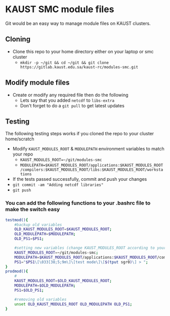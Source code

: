 # KAUST SMC module files
Git would be an easy way to manage module files on KAUST clusters.

## Cloning
* Clone this repo to your home directory either on your laptop or smc cluster
  * `mkdir -p ~/git && cd ~/git && git clone https://gitlab.kaust.edu.sa/kaust-rc/modules-smc.git`

## Modify module files
* Create or modify any required file then do the following
  * Lets say that you added `netcdf` to `libs-extra`
  * Don't forget to do a `git pull` to get latest updates

## Testing
The following testing steps works if you cloned the repo to your cluster home/scratch
  * Modify `KAUST_MODULES_ROOT` & `MODULEPATH` environment variables to match your repo
    * `KAUST_MODULES_ROOT=~/git/modules-smc`
    * `MODULEPATH=$KAUST_MODULES_ROOT/applications:$KAUST_MODULES_ROOT/compilers:$KAUST_MODULES_ROOT/libs:$KAUST_MODULES_ROOT/workstations`
  * If the tests passed successfully, commit and push your changes
  * `git commit -am "Adding netcdf libraries"`
  * `git push`

### You can add the following functions to your .bashrc file to make the switch easy
```bash
testmod(){
    #backup old variables
    OLD_KAUST_MODULES_ROOT=$KAUST_MODULES_ROOT;
    OLD_MODULEPATH=$MODULEPATH;
    OLD_PS1=$PS1;

    #setting new variables (change KAUST_MODULES_ROOT according to your cloned modules path)
    KAUST_MODULES_ROOT=~/git/modules-smc;
    MODULEPATH=$KAUST_MODULES_ROOT/applications:$KAUST_MODULES_ROOT/compilers:$KAUST_MODULES_ROOT/libs:$KAUST_MODULES_ROOT/workstations;
    PS1="$PS1\[\033[38;5;9m\]\[test mode\]\[$(tput sgr0)\] > ";
}
prodmod(){
    #
    KAUST_MODULES_ROOT=$OLD_KAUST_MODULES_ROOT;
    MODULEPATH=$OLD_MODULEPATH;
    PS1=$OLD_PS1;

    #removing old variables
    unset OLD_KAUST_MODULES_ROOT OLD_MODULEPATH OLD_PS1;
}
```
